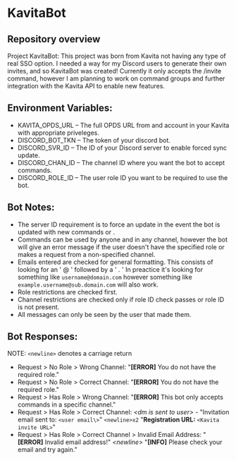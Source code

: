 # **KavitaBot**
## **Repository overview**

Project KavitaBot: This project was born from Kavita not having any type of real SSO option. I needed a way for my Discord users to generate their own invites, and so KavitaBot was created! Currently it only accepts the /invite command, however I am planning to work on command groups and further integration with the Kavita API to enable new features.

## **Environment Variables:**
- KAVITA_OPDS_URL – The full OPDS URL from and account in your Kavita with appropriate priveleges.
- DISCORD_BOT_TKN – The token of your discord bot.
- DISCORD_SVR_ID – The ID of your Discord server to enable forced sync update.
- DISCORD_CHAN_ID – The channel ID where you want the bot to accept commands.
- DISCORD_ROLE_ID – The user role ID you want to be required to use the bot.

## **Bot Notes:**
- The server ID requirement is to force an update in the event the bot is updated with new commands or .
- Commands can be used by anyone and in any channel, however the bot will give an error message if the user doesn't have the specified role or makes a request from a non-specified channel.
- Emails entered are checked for general formatting. This consists of looking for an ' @ ' followed by a ' . ' In preactice it's looking for something like `username@domain.com` however something like `example.username@sub.domain.com` will also work.
- Role restrictions are checked first.
- Channel restrictions are checked only if role ID check passes or role ID is not present.
- All messages can only be seen by the user that made them.

 ## **Bot Responses:**
 NOTE: `<newline>` denotes a carriage return
 - Request > No Role > Wrong Channel: "**[ERROR]** You do not have the required role."
 - Request > No Role > Correct Channel: "**[ERROR]** You do not have the required role."
 - Request > Has Role > Wrong Channel: "**[ERROR]** This bot only accepts commands in a specific channel."
 - Request > Has Role > Correct Channel: *\<dm is sent to user\>* - "Invitation email sent to: `<user email\>`" `<newline>x2` "**Registration URL:** `<Kavita invite URL>`"
 - Request > Has Role > Correct Channel > Invalid Email Address: "**[ERROR]** Invalid email address!" *\<newline\>* "**[INFO]** Please check your email and try again."
